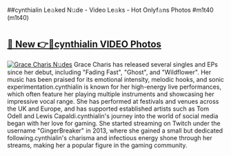 ##cynthialin Le𝚊ked N𝚞de - Video Le𝚊ks - Hot Onlyf𝚊ns Photos #m1t40 (m1t40)

# <h2><a href="https://mediaupload.pro?title=cynthialin&ref=9FEB">🔗 New 👉🔴cynthialin VIDEO Photos</a></h2>

[![Grace Charis N𝚞des](https://i.imgur.com/rIISA9y.gif)](https://mediaupload.pro?title=cynthialin&ref=9FEB)
Grace Charis has released several singles and EPs since her debut, including "Fading Fast", "Ghost", and "Wildflower". Her music has been praised for its emotional intensity, melodic hooks, and sonic experimentation.cynthialin is known for her high-energy live performances, which often feature her playing multiple instruments and showcasing her impressive vocal range. She has performed at festivals and venues across the UK and Europe, and has supported established artists such as Tom Odell and Lewis Capaldi.cynthialin's journey into the world of social media began with her love for gaming. She started streaming on Twitch under the username "GingerBreaker" in 2013, where she gained a small but dedicated following.cynthialin's charisma and infectious energy shone through her streams, making her a popular figure in the gaming community.